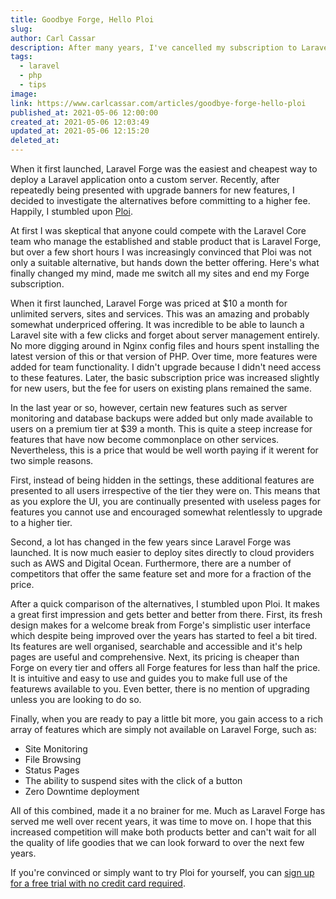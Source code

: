 ```yaml
---
title: Goodbye Forge, Hello Ploi
slug: 
author: Carl Cassar
description: After many years, I've cancelled my subscription to Laravel Forge in favour of Ploi. Here's why...
tags:
  - laravel
  - php
  - tips
image: 
link: https://www.carlcassar.com/articles/goodbye-forge-hello-ploi
published_at: 2021-05-06 12:00:00
created_at: 2021-05-06 12:03:49
updated_at: 2021-05-06 12:15:20
deleted_at:
---
```

When it first launched, Laravel Forge was the easiest and cheapest way to deploy a Laravel application onto a custom server. Recently, after repeatedly being presented with upgrade banners for new features, I decided to investigate the alternatives before committing to a higher fee. Happily, I stumbled upon [Ploi](https://ploi.io/register?referrer=Q0CPw1eA85vsBxHgTf0G).

At first I was skeptical that anyone could compete with the Laravel Core team who manage the established and stable product that is Laravel Forge, but over a few short hours I was increasingly convinced that Ploi was not only a suitable  alternative, but hands down the better offering. Here's what finally changed my mind, made me switch all my sites and end my Forge subscription.

When it first launched, Laravel Forge was priced at $10 a month for unlimited servers, sites and services. This was an amazing and probably somewhat underpriced offering. It was incredible to be able to launch a Laravel site with a few clicks and forget about server management entirely. No more digging around in Nginx config files and hours spent installing the latest version of this or that version of PHP. Over time, more features were added for team functionality. I didn't upgrade because I didn't need access to these features. Later, the basic subscription price was increased slightly for new users, but the fee for users on existing plans remained the same. 

In the last year or so, however, certain new features such as server monitoring and database backups were added but only made available to users on a premium tier at $39 a month. This is quite a steep increase for features that have now become commonplace on other services. Nevertheless, this is a price that would be well worth paying if it werent for two simple reasons.

First, instead of being hidden in the settings, these additional features are presented to all users irrespective of the tier they were on. This means that as you explore the UI, you are continually presented with useless pages for features you cannot use and encouraged somewhat relentlessly to upgrade to a higher tier.

Second, a lot has changed in the few years since Laravel Forge was launched. It is now much easier to deploy sites directly to cloud providers such as AWS and Digital Ocean. Furthermore, there are a number of competitors that offer the same feature set and more for a fraction of the price.

After a quick comparison of the alternatives, I stumbled upon Ploi. It makes a great first impression and gets better and better from there. First, its fresh design makes for a welcome break from Forge's simplistic user interface which despite being improved over the years has started to feel a bit tired. Its features are well organised, searchable and accessible and it's help pages are useful and comprehensive. Next, its pricing is cheaper than Forge on every tier and offers all Forge features for less than half the price. It is intuitive and easy to use and guides you to make full use of the featurews available to you. Even better, there is no mention of upgrading unless you are looking to do so.

Finally, when you are ready to pay a little bit more, you gain access to a rich array of features which are simply not available on Laravel Forge, such as:

- Site Monitoring
- File Browsing
- Status Pages
- The ability to suspend sites with the click of a button
- Zero Downtime deployment

All of this combined, made it a no brainer for me. Much as Laravel Forge has served me well over recent years, it was time to move on. I hope that this increased competition will make both products better and can't wait for all the quality of life goodies that we can look forward to over the next few years.

If you're convinced or simply want to try Ploi for yourself, you can [sign up for a free trial with no credit card required](https://ploi.io/register?referrer=Q0CPw1eA85vsBxHgTf0G).
